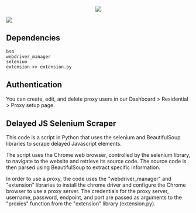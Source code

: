<p align="center">
    <a href="https://dashboard.smartproxy.com/?page=residential-proxies&utm_source=socialorganic&utm_medium=social&utm_campaign=resi_trial_GITHUB"><img src="https://i.imgur.com/3uZgYJ9.png"></a>
</p>
</p>

[<img src="https://i.ibb.co/S6ytt21/github-banner.png">](https://dashboard.smartproxy.com/register?coupon=SMARTHUB20&utm_source=github&utm_medium=referral&utm_campaign=repository&utm_content=banner)

## Dependencies

```http
bs4
webdriver_manager
selenium
extension >> extension.py
```

## Authentication

You can create, edit, and delete proxy users in our Dashboard > Residential > Proxy setup page.

## Delayed JS Selenium Scraper

This code is a script in Python that uses the selenium and BeautifulSoup libraries to scrape delayed Javascript elements.

The script uses the Chrome web browser, controlled by the selenium library, to navigate to the website and retrieve its source code. The source code is then parsed using BeautifulSoup to extract specific information.

In order to use a proxy, the code uses the "webdriver_manager" and "extension" libraries to install the chrome driver and configure the Chrome browser to use a proxy server. The credentials for the proxy server, username, password, endpoint, and port are passed as arguments to the "proxies" function from the "extension" library (extension.py).

